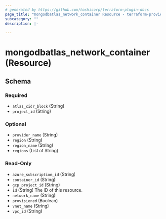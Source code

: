 ```yaml
---
# generated by https://github.com/hashicorp/terraform-plugin-docs
page_title: "mongodbatlas_network_container Resource - terraform-provider-mongodbatlas"
subcategory: ""
description: |-
  
---
```


# mongodbatlas_network_container (Resource)





<!-- schema generated by tfplugindocs -->
## Schema

### Required

- `atlas_cidr_block` (String)
- `project_id` (String)

### Optional

- `provider_name` (String)
- `region` (String)
- `region_name` (String)
- `regions` (List of String)

### Read-Only

- `azure_subscription_id` (String)
- `container_id` (String)
- `gcp_project_id` (String)
- `id` (String) The ID of this resource.
- `network_name` (String)
- `provisioned` (Boolean)
- `vnet_name` (String)
- `vpc_id` (String)

